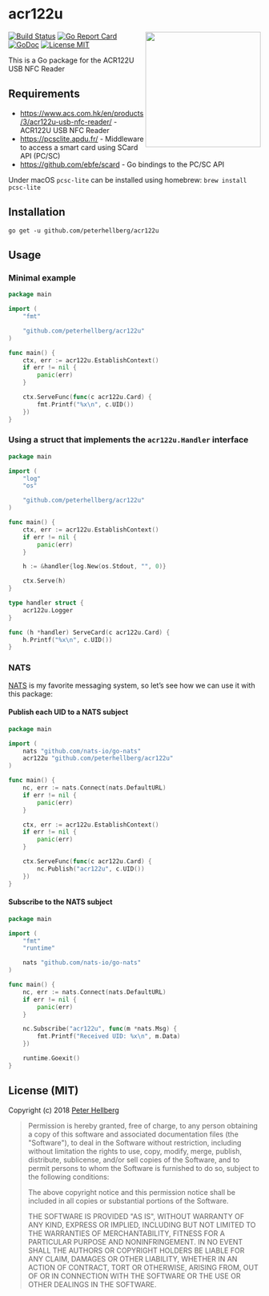 # acr122u

<img src="http://downloads.acs.com.hk/product-website-image/acr38-image.jpg" align="right" width="230" height="230">

[![Build Status](https://travis-ci.org/peterhellberg/acr122u.svg?branch=master)](https://travis-ci.org/peterhellberg/acr122u)
[![Go Report Card](https://goreportcard.com/badge/github.com/peterhellberg/acr122u)](https://goreportcard.com/report/github.com/peterhellberg/acr122u)
[![GoDoc](https://img.shields.io/badge/godoc-reference-blue.svg?style=flat)](https://godoc.org/github.com/peterhellberg/acr122u)
[![License MIT](https://img.shields.io/badge/license-MIT-lightgrey.svg?style=flat)](https://github.com/peterhellberg/acr122u#license-mit)

This is a Go package for the ACR122U USB NFC Reader

## Requirements

 - <https://www.acs.com.hk/en/products/3/acr122u-usb-nfc-reader/> - ACR122U USB NFC Reader
 - <https://pcsclite.apdu.fr/> - Middleware to access a smart card using SCard API (PC/SC)
 - <https://github.com/ebfe/scard> - Go bindings to the PC/SC API

 Under macOS `pcsc-lite` can be installed using homebrew: `brew install pcsc-lite`

## Installation

    go get -u github.com/peterhellberg/acr122u

## Usage

### Minimal example

```go
package main

import (
	"fmt"

	"github.com/peterhellberg/acr122u"
)

func main() {
	ctx, err := acr122u.EstablishContext()
	if err != nil {
		panic(err)
	}

	ctx.ServeFunc(func(c acr122u.Card) {
		fmt.Printf("%x\n", c.UID())
	})
}
```

### Using a struct that implements the `acr122u.Handler` interface

```go
package main

import (
	"log"
	"os"

	"github.com/peterhellberg/acr122u"
)

func main() {
	ctx, err := acr122u.EstablishContext()
	if err != nil {
		panic(err)
	}

	h := &handler{log.New(os.Stdout, "", 0)}

	ctx.Serve(h)
}

type handler struct {
	acr122u.Logger
}

func (h *handler) ServeCard(c acr122u.Card) {
	h.Printf("%x\n", c.UID())
}
```

### NATS

[NATS](https://nats.io/) is my favorite messaging system,
so let’s see how we can use it with this package:

#### Publish each UID to a NATS subject

```go
package main

import (
	nats "github.com/nats-io/go-nats"
	acr122u "github.com/peterhellberg/acr122u"
)

func main() {
	nc, err := nats.Connect(nats.DefaultURL)
	if err != nil {
		panic(err)
	}

	ctx, err := acr122u.EstablishContext()
	if err != nil {
		panic(err)
	}

	ctx.ServeFunc(func(c acr122u.Card) {
		nc.Publish("acr122u", c.UID())
	})
}
```

#### Subscribe to the NATS subject

```go
package main

import (
	"fmt"
	"runtime"

	nats "github.com/nats-io/go-nats"
)

func main() {
	nc, err := nats.Connect(nats.DefaultURL)
	if err != nil {
		panic(err)
	}

	nc.Subscribe("acr122u", func(m *nats.Msg) {
		fmt.Printf("Received UID: %x\n", m.Data)
	})

	runtime.Goexit()
}
```

## License (MIT)

Copyright (c) 2018 [Peter Hellberg](https://c7.se/)

> Permission is hereby granted, free of charge, to any person obtaining
> a copy of this software and associated documentation files (the
> "Software"), to deal in the Software without restriction, including
> without limitation the rights to use, copy, modify, merge, publish,
> distribute, sublicense, and/or sell copies of the Software, and to
> permit persons to whom the Software is furnished to do so, subject to
> the following conditions:
>
> The above copyright notice and this permission notice shall be
> included in all copies or substantial portions of the Software.
>
> THE SOFTWARE IS PROVIDED "AS IS", WITHOUT WARRANTY OF ANY KIND,
> EXPRESS OR IMPLIED, INCLUDING BUT NOT LIMITED TO THE WARRANTIES OF
> MERCHANTABILITY, FITNESS FOR A PARTICULAR PURPOSE AND
> NONINFRINGEMENT. IN NO EVENT SHALL THE AUTHORS OR COPYRIGHT HOLDERS BE
> LIABLE FOR ANY CLAIM, DAMAGES OR OTHER LIABILITY, WHETHER IN AN ACTION
> OF CONTRACT, TORT OR OTHERWISE, ARISING FROM, OUT OF OR IN CONNECTION
> WITH THE SOFTWARE OR THE USE OR OTHER DEALINGS IN THE SOFTWARE.
